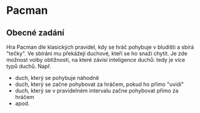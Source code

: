 Pacman
======

Obecné zadání
-------------
Hra Pacman dle klasických pravidel, kdy se hráč pohybuje v bludišti a sbírá "tečky". Ve sbírání mu překážejí duchové, kteří se ho snaží chytit. Je zde možnost volby obtížnosti, na které závisí inteligence duchů: tedy je více typů duchů. Např.

- duch, který se pohybuje náhodně
- duch, který se začne pohybovat za hráčem, pokud ho přímo "uvidí"
- duch, který se v pravidelném intervalu začne pohybovat přímo za hráčem
- apod.
